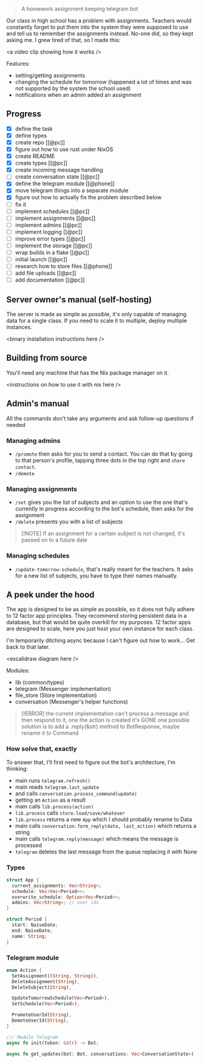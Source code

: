 > A homework assignment keeping telegram bot

Our class in high school has a problem with assignments. Teachers would constantly forget to put them into the system they were supposed to use and tell us to remember the assignments instead. No-one did, so they kept asking me. I grew tired of that, so I made this:

\<a video clip showing how it works />

Features:
- setting/getting assignments
- changing the schedule for tomorrow (happened a lot of times and was not supported by the system the school used)
- notifications when an admin added an assignment

## Progress
- [x] define the task
- [x] define types
- [x] create repo [[@pc]]
- [x] figure out how to use rust under NixOS
- [x] create README
- [x] create types [[@pc]]
- [x] create incoming message handling
- [ ] create conversation state [[@pc]]
- [x] define the telegram module [[@phone]]
- [x] move telegram things into a separate module
- [x] figure out how to actually fix the problem described below
- [ ] fix it
- [ ] implement schedules [[@pc]]
- [ ] implement assignments [[@pc]]
- [ ] implement admins [[@pc]]
- [ ] implement logging [[@pc]]
- [ ] improve error types [[@pc]]
- [ ] implement the storage [[@pc]]
- [ ] wrap builds in a flake [[@pc]]
- [ ] initial launch [[@pc]]
- [ ] research how to store files [[@phone]]
- [ ] add file uploads [[@pc]]
- [ ] add documentation [[@pc]]

## Server owner's manual (self-hosting)
The server is made as simple as possible, it's only capable of managing data for a single class. If you need to scale it to multiple, deploy multiple instances.

\<binary installation instructions here />

## Building from source
You'll need any machine that has the Nix package manager on it.

\<instructions on how to use it with nix here />

## Admin's manual
All the commands don't take any arguments and ask follow-up questions if needed

### Managing admins
- `/promote` then asks for you to send a contact. You can do that by going to that person's profile, tapping three dots in the top right and `share contact`.
- `/demote`

### Managing assignments
- `/set` gives you the list of subjects and an option to use the one that's currently in progress according to the bot's schedule, then asks for the assignment
- `/delete` presents you with a list of subjects

> [!NOTE] If an assignment for a certain subject is not changed, it's passed on to a future date

### Managing schedules
- `/update-tomorrow-schedule`, that's really meant for the teachers. It asks for a new list of subjects, you have to type their names manually.

## A peek under the hood
The app is designed to be as simple as possible, so it does not fully adhere to 12 factor app principles. They recommend storing persistent data in a database, but that would be quite overkill for my purposes. 12 factor apps are designed to scale, here you just host your own instance for each class.

I'm temporarily ditching async because I can't figure out how to work… Get back to that later.

\<excalidraw diagram here />

Modules:
- lib (common/types)
- telegram (Messenger implementation)
- file_store (Store implementation)
- conversation (Messenger's helper functions)

> [!ERROR] the current implementation can't process a message and then respond to it, one the action is created it's GONE
> one possible solution is to add a .reply(&str) method to BotResponse, maybe rename it to Command

### How solve that, exactly
To answer that, I'll first need to figure out the bot's architecture, I'm thinking:
- main runs `telegram.refresh()`
- main reads `telegram.last_update`
- and calls `conversation.process_command(update)`
- getting an `Action` as a result
- main calls `lib.process(action)`
- `lib.process` calls `store.load/save/whatever`
- `lib.process` returns a new `App` which I should probably rename to Data
- main calls `conversation.form_reply(data, last_action)` which returns a string
- main calls `telegram.reply(message)` which means the message is processed
- `telegram` deletes the last message from the queue replacing it with None

### Types
```rust
struct App {
  current_assignments: Vec<String>;
  schedule: Vec<Vec<Period>>;
  overwrite_schedule: Option<Vec<Period>>;
  admins: Vec<String>; // user ids
}

struct Period {
  start: NaiveDate;
  end: NaiveDate;
  name: String;
}
```

### Telegram module
```rust
enum Action {
  SetAssignment((String, String)),
  DeleteAssignment(String),
  DeleteSubject(String),

  UpdateTomorrowSchedule(Vec<Period>),
  SetSchedule(Vec<Period>),

  PromoteUserId(String),
  DemoteUserId(String),
}

/// Module Telegram
async fn init(token: &str) -> Bot;

async fn get_updates(bot: Bot, conversations: Vec<ConversationState>) -> Option<Action>;
```